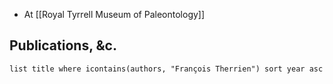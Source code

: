 - At [[Royal Tyrrell Museum of Paleontology]]
## Publications, &c.
```dataview
list title where icontains(authors, "François Therrien") sort year asc
```